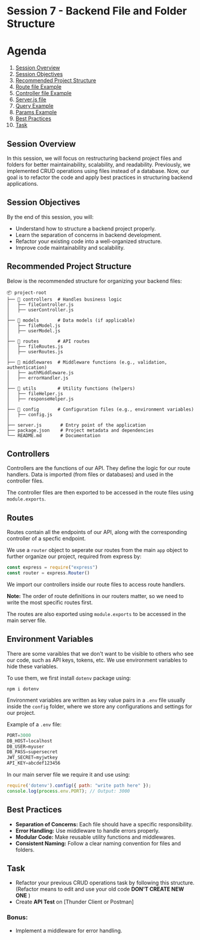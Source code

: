 # Session 7 - Backend File and Folder Structure

# Agenda

1. [Session Overview](#Session-Overview)
2. [Session Objectives](#Session-Objectives)
3. [Recommended Project Structure](#Recommended-Project-Structure)
4. [Route file Example](#Route-file-Example)
5. [Controller file Example](#Controller-file-Example)
6. [Server.js file](#server-file)
7. [Query Example](#Query-Example)
8. [Params Example](#Params-Example)
9. [Best Practices](#Best-Practices)
10. [Task](#Task)

## Session Overview

In this session, we will focus on restructuring backend project files and folders for better maintainability, scalability, and readability. Previously, we implemented CRUD operations using files instead of a database. Now, our goal is to refactor the code and apply best practices in structuring backend applications.

## Session Objectives

By the end of this session, you will:

- Understand how to structure a backend project properly.
- Learn the separation of concerns in backend development.
- Refactor your existing code into a well-organized structure.
- Improve code maintainability and scalability.

## Recommended Project Structure

Below is the recommended structure for organizing your backend files:

```
📦 project-root
├── 📁 controllers  # Handles business logic
│   ├── fileController.js
│   ├── userController.js
│
├── 📁 models       # Data models (if applicable)
│   ├── fileModel.js
│   ├── userModel.js
│
├── 📁 routes       # API routes
│   ├── fileRoutes.js
│   ├── userRoutes.js
│
├── 📁 middlewares  # Middleware functions (e.g., validation, authentication)
│   ├── authMiddleware.js
│   ├── errorHandler.js
│
├── 📁 utils        # Utility functions (helpers)
│   ├── fileHelper.js
│   ├── responseHelper.js
│
├── 📁 config       # Configuration files (e.g., environment variables)
│   ├── config.js
│
├── server.js       # Entry point of the application
├── package.json    # Project metadata and dependencies
└── README.md       # Documentation
```

## Controllers
Controllers are the functions of our API. They define the logic for our route handlers.
Data is imported (from files or databases) and used in the controller files.

The controller files are then exported to be accessed in the route files using `module.exports`.

## Routes
Routes contain all the endpoints of our API, along with the corresponding controller of a specfic endpoint. 

We use a `router` object to seperate our routes from the main `app` object to further organize our project, required from express by:
```js
const express = require("express")
const router = express.Router()
```
We import our controllers inside our route files to access route handlers.

**Note:** The order of route definitions in our routers matter, so we need to write the most specific routes first.

The routes are also exported using `module.exports` to be accessed in the main server file.

## Environment Variables
There are some varaibles that we don't want to be visible to others who see our code, such as API keys, tokens, etc. We use environment variables to hide these variables.

To use them, we first install `dotenv` package using:
```
npm i dotenv
```
Environment variables are written as key value pairs in a `.env` file usually inside the `config` folder, where we store any configurations and settings for our project.

Example of a `.env` file:
```js
PORT=3000
DB_HOST=localhost
DB_USER=myuser
DB_PASS=supersecret
JWT_SECRET=myjwtkey
API_KEY=abcdef123456
```

In our main server file we require it and use using:
```js
require('dotenv').config({ path: "write path here" });
console.log(process.env.PORT); // Output: 3000
```
## Best Practices

- **Separation of Concerns:** Each file should have a specific responsibility.
- **Error Handling:** Use middleware to handle errors properly.
- **Modular Code:** Make reusable utility functions and middlewares.
- **Consistent Naming:** Follow a clear naming convention for files and folders.

## Task

- Refactor your previous CRUD operations task by following this structure.
  (Refactor means to edit and use your old code **DON'T CREATE NEW ONE** )
- Create **API Test** on [Thunder Client or Postman]

### Bonus:

- Implement a middleware for error handling.
